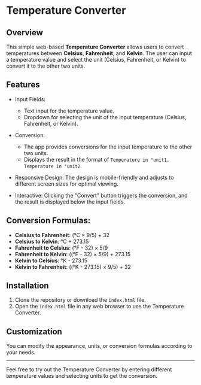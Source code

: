 # Temperature Converter

## Overview
This simple web-based **Temperature Converter** allows users to convert temperatures between **Celsius**, **Fahrenheit**, and **Kelvin**. The user can input a temperature value and select the unit (Celsius, Fahrenheit, or Kelvin) to convert it to the other two units.

## Features
- Input Fields: 
  - Text input for the temperature value.
  - Dropdown for selecting the unit of the input temperature (Celsius, Fahrenheit, or Kelvin).
  
- Conversion: 
  - The app provides conversions for the input temperature to the other two units.
  - Displays the result in the format of `Temperature in °unit1, Temperature in °unit2`.

- Responsive Design: The design is mobile-friendly and adjusts to different screen sizes for optimal viewing.

- Interactive: Clicking the "Convert" button triggers the conversion, and the result is displayed below the input fields.


## Conversion Formulas:
- **Celsius to Fahrenheit**: (°C × 9/5) + 32
- **Celsius to Kelvin**: °C + 273.15
- **Fahrenheit to Celsius**: (°F - 32) × 5/9
- **Fahrenheit to Kelvin**: ((°F - 32) × 5/9) + 273.15
- **Kelvin to Celsius**: °K - 273.15
- **Kelvin to Fahrenheit**: ((°K - 273.15) × 9/5) + 32

## Installation
1. Clone the repository or download the `index.html` file.
2. Open the `index.html` file in any web browser to use the Temperature Converter.

## Customization
You can modify the appearance, units, or conversion formulas according to your needs. 


---

Feel free to try out the Temperature Converter by entering different temperature values and selecting units to get the conversion.
